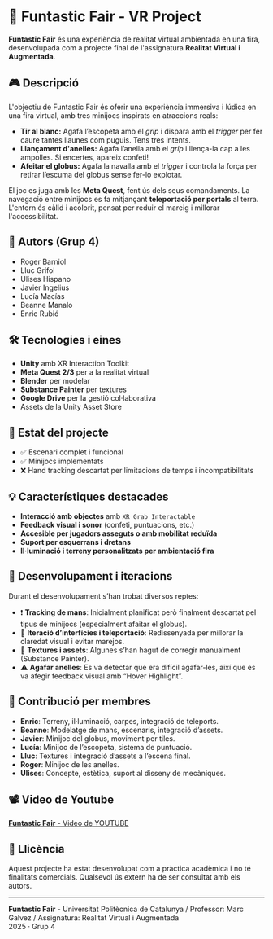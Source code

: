 
# 🎪 Funtastic Fair - VR Project

**Funtastic Fair** és una experiència de realitat virtual ambientada en una fira, desenvolupada com a projecte final de l'assignatura **Realitat Virtual i Augmentada**.

## 🎮 Descripció

L'objectiu de Funtastic Fair és oferir una experiència immersiva i lúdica en una fira virtual, amb tres minijocs inspirats en atraccions reals:

- **Tir al blanc:** Agafa l’escopeta amb el _grip_ i dispara amb el _trigger_ per fer caure tantes llaunes com puguis. Tens tres intents.
- **Llançament d'anelles:** Agafa l’anella amb el _grip_ i llença-la cap a les ampolles. Si encertes, apareix confeti!
- **Afeitar el globus:** Agafa la navalla amb el _trigger_ i controla la força per retirar l’escuma del globus sense fer-lo explotar.

El joc es juga amb les **Meta Quest**, fent ús dels seus comandaments. La navegació entre minijocs es fa mitjançant **teleportació per portals** al terra. L'entorn és càlid i acolorit, pensat per reduir el mareig i millorar l'accessibilitat.

## 👥 Autors (Grup 4)

- Roger Barniol
- Lluc Grifol
- Ulises Hispano
- Javier Ingelius
- Lucía Macías
- Beanne Manalo
- Enric Rubió

## 🛠️ Tecnologies i eines

- **Unity** amb XR Interaction Toolkit
- **Meta Quest 2/3** per a la realitat virtual
- **Blender** per modelar
- **Substance Painter** per textures
- **Google Drive** per la gestió col·laborativa
- Assets de la Unity Asset Store

## 🚧 Estat del projecte

- ✅ Escenari complet i funcional
- ✅ Minijocs implementats
- ❌ Hand tracking descartat per limitacions de temps i incompatibilitats

## 💡 Característiques destacades

- **Interacció amb objectes** amb `XR Grab Interactable`
- **Feedback visual i sonor** (confeti, puntuacions, etc.)
- **Accesible per jugadors asseguts o amb mobilitat reduïda**
- **Suport per esquerrans i dretans**
- **Il·luminació i terreny personalitzats per ambientació fira**

## 🧪 Desenvolupament i iteracions

Durant el desenvolupament s’han trobat diversos reptes:

- ❗ **Tracking de mans**: Inicialment planificat però finalment descartat pel tipus de minijocs (especialment afaitar el globus).
- 🔁 **Iteració d’interfícies i teleportació**: Redissenyada per millorar la claredat visual i evitar marejos.
- 🎨 **Textures i assets**: Algunes s’han hagut de corregir manualment (Substance Painter).
- ⚠️ **Agafar anelles**: Es va detectar que era difícil agafar-les, així que es va afegir feedback visual amb “Hover Highlight”.

## 🧩 Contribució per membres

- **Enric**: Terreny, il·luminació, carpes, integració de teleports.
- **Beanne**: Modelatge de mans, escenaris, integració d’assets.
- **Javier**: Minijoc del globus, moviment per tiles.
- **Lucía**: Minijoc de l’escopeta, sistema de puntuació.
- **Lluc**: Textures i integració d’assets a l’escena final.
- **Roger**: Minijoc de les anelles.
- **Ulises**: Concepte, estètica, suport al disseny de mecàniques.

## 📽️ Video de Youtube

[**Funtastic Fair** - Video de YOUTUBE](https://youtube.com/tuvideo)


## 📝 Llicència

Aquest projecte ha estat desenvolupat com a pràctica acadèmica i no té finalitats comercials. Qualsevol ús extern ha de ser consultat amb els autors.

---

**Funtastic Fair** - Universitat Politècnica de Catalunya / Professor: Marc Galvez / Assignatura: Realitat Virtual i Augmentada  
2025 · Grup 4
